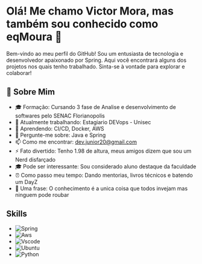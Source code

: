 # Olá! Me chamo Victor Mora, mas também sou conhecido como eqMoura 👋

Bem-vindo ao meu perfil do GitHub! Sou um entusiasta de tecnologia e desenvolvedor apaixonado por Spring. Aqui você encontrará alguns dos projetos nos quais tenho trabalhado. Sinta-se à vontade para explorar e colaborar!

## 🚀 Sobre Mim
- 🎓 Formação: Cursando 3 fase de Analise e desenvolvimento de softwares pelo SENAC Florianopolis
- 💼 Atualmente trabalhando: Estagiario DEVops - Unisec
- 🌱 Aprendendo: CI/CD, Docker, AWS
- 💬 Pergunte-me sobre: Java e Spring
- 📫 Como me encontrar: dev.junior20@gmail.com
- ⚡ Fato divertido: Tenho 1.98 de altura, meus amigos dizem que sou um Nerd disfarçado
- 🎓 Pode ser interessante: Sou considerado aluno destaque da faculdade
- ⏰ Como passo meu tempo: Dando mentorias, livros técnicos e batendo um DayZ
- 🧠 Uma frase: O conhecimento é a unica coisa que todos invejam mas ninguem pode roubar

## Skills
- ![Spring](https://img.shields.io/badge/Spring-6DB33F?style=for-the-badge&logo=spring&logoColor=white)
- ![Aws](https://img.shields.io/badge/Amazon_AWS-232F3E?style=for-the-badge&logo=amazon-aws&logoColor=white)
- ![Vscode](https://img.shields.io/badge/Visual_Studio_Code-0078D4?style=for-the-badge&logo=visual%20studio%20code&logoColor=white)
- ![Ubuntu](https://img.shields.io/badge/Ubuntu-E95420?style=for-the-badge&logo=ubuntu&logoColor=white)
- ![Python](https://img.shields.io/badge/Python-3776AB?style=for-the-badge&logo=python&logoColor=white)
